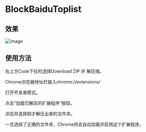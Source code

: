 # BlockBaiduToplist
## 效果
![image](https://github.com/liulimingking/BlockBaiduToplist/assets/75844487/6d753d3a-3afc-4af0-a688-74b0540a34d4)
## 使用方法
右上方Code下拉栏选择Download ZIP 并 解压缩。  

Chrome浏览器地址栏输入chrome://extensions/         

打开开发者模式。

点击“加载已解压的扩展程序”按钮。    

浏览并选择刚才解压出来的文件夹。 

一旦选择了正确的文件夹，Chrome将会自动加载并启用这个扩展程序。



